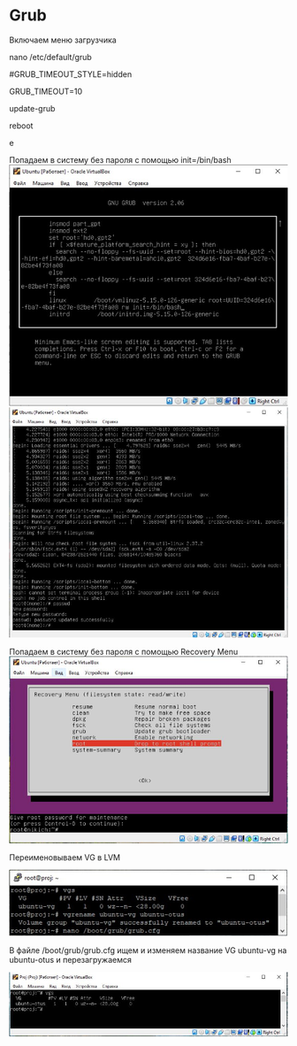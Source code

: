 # Grub
Включаем меню загрузчика

nano /etc/default/grub

#GRUB_TIMEOUT_STYLE=hidden

GRUB_TIMEOUT=10

update-grub

reboot

e

Попадаем в систему без пароля с помощью init=/bin/bash
![Image alt](https://github.com/NikPuskov/Grub/blob/main/grub1.jpg)
![Image alt](https://github.com/NikPuskov/Grub/blob/main/grub2.jpg)

Попадаем в систему без пароля с помощью Recovery Menu
![Image alt](https://github.com/NikPuskov/Grub/blob/main/grub3.jpg)

Переименовываем VG в LVM

![Image alt](https://github.com/NikPuskov/Grub/blob/main/grub4.jpg)

В файле /boot/grub/grub.cfg ищем и изменяем название VG ubuntu-vg на ubuntu-otus и перезагружаемся 

![Image alt](https://github.com/NikPuskov/Grub/blob/main/grub5.jpg)
